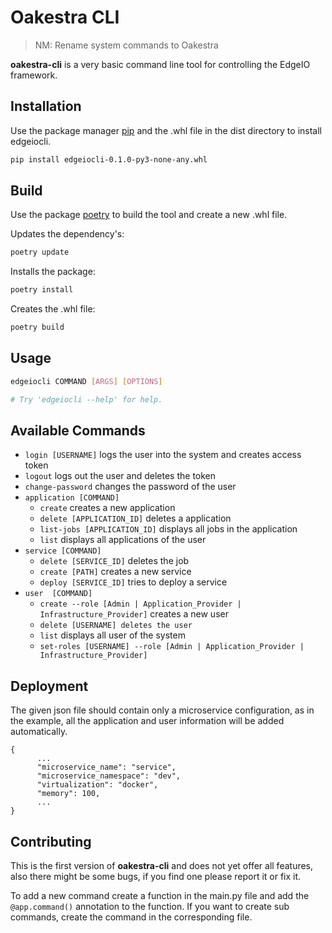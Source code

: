 # Oakestra CLI

> NM: Rename system commands to Oakestra

**oakestra-cli** is a very basic command line tool for controlling the EdgeIO framework.

## Installation

Use the package manager [pip](https://pip.pypa.io/en/stable/) and the .whl file in the dist directory to install
edgeiocli.

```bash
pip install edgeiocli-0.1.0-py3-none-any.whl
```

## Build

Use the package [poetry](https://python-poetry.org/) to build the tool and create a new .whl file.

Updates the dependency's: 
```bash
poetry update
```

Installs the package:
```bash
poetry install
```

Creates the .whl file:
```bash
poetry build
```

## Usage

```bash
edgeiocli COMMAND [ARGS] [OPTIONS] 

# Try 'edgeiocli --help' for help.
```

## Available Commands

- `login [USERNAME]` logs the user into the system and creates access token
- `logout` logs out the user and deletes the token
- `change-password` changes the password of the user
- `application [COMMAND]`
    - `create` creates a new application
    - `delete [APPLICATION_ID]` deletes a application
    - `list-jobs [APPLICATION_ID]` displays all jobs in the application
    - `list` displays all applications of the user
- `service [COMMAND]`
    - `delete [SERVICE_ID]` deletes the job
    - `create [PATH]` creates a new service
    - `deploy [SERVICE_ID]` tries to deploy a service
- `user  [COMMAND]`
    - `create --role [Admin | Application_Provider | Infrastructure_Provider]` creates a new user
    - `delete [USERNAME] deletes the user`
    - `list` displays all user of the system
    - `set-roles [USERNAME] --role [Admin | Application_Provider | Infrastructure_Provider]`

## Deployment
The given json file should contain only a microservice configuration, as in the example, all the application and user information will be added automatically.  

```
{
      ...
      "microservice_name": "service",
      "microservice_namespace": "dev",
      "virtualization": "docker",
      "memory": 100,
      ...
}

```

## Contributing

This is the first version of **oakestra-cli** and does not yet offer all features, also there
might be some bugs, if you find one please report it or fix it. 

To add a new command create a function in the main.py file and add the `@app.command()` annotation to the function. If you want to create sub commands, create the command in the corresponding file. 
